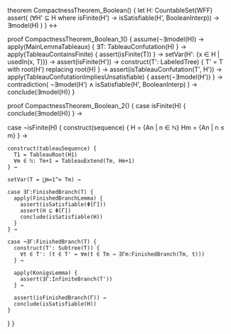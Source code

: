 theorem CompactnessTheorem_Boolean() {
  let H: CountableSet(WFF)
  assert(
    (∀H' ⊆ H where isFinite(H') → isSatisfiable(H', BooleanInterp)) →
    ∃model(H)
  )
} ↔

proof CompactnessTheorem_Boolean_1() {
  assume(¬∃model(H)) →
  apply(MainLemmaTableaux) {
    ∃T: TableauConfutation(H)
  } →
  apply(TableauContainsFinite) {
    assert(isFinite(T))
  } →
  setVar(H': {x ∈ H | usedIn(x, T)}) →
  assert(isFinite(H')) →
  construct(T': LabeledTree) {
    T' = T with root(H') replacing root(H)
  } →
  assert(isTableauConfutation(T', H')) →
  apply(TableauConfutationImpliesUnsatisfiable) {
    assert(¬∃model(H'))
  } →
  contradiction(
    ¬∃model(H') ∧ isSatisfiable(H', BooleanInterp)
  ) →
  conclude(∃model(H))
}

proof CompactnessTheorem_Boolean_2() {
  case isFinite(H) {
    conclude(∃model(H))
  } →
  
  case ¬isFinite(H) {
    construct(sequence) {
      H = {An | n ∈ ℕ}
      Hm = {An | n ≤ m}
    } →
    
    construct(tableauSequence) {
      T1 = TableauRoot(H1)
      ∀m ∈ ℕ: Tm+1 = TableauExtend(Tm, Hm+1)
    } →
    
    setVar(T = ⋃m=1^∞ Tm) →
    
    case ∃Γ:FinishedBranch(T) {
      apply(FinishedBranchLemma) {
        assert(isSatisfiable(Φ[Γ]))
        assert(H ⊆ Φ[Γ])
        conclude(isSatisfiable(H))
      }
    } →
    
    case ¬∃Γ:FinishedBranch(T) {
      construct(T': Subtree(T)) {
        ∀t ∈ T': (t ∈ T' ↔ ∀m(t ∈ Tm → ∃Γm:FinishedBranch(Tm, t)))
      } →
      
      apply(KonigsLemma) {
        assert(∃Γ:InfiniteBranch(T'))
      } →
      
      assert(isFinishedBranch(Γ)) →
      conclude(isSatisfiable(H))
    }
  }
}